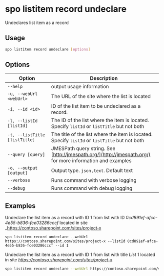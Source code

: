 # spo listitem record undeclare

Undeclares list item as a record

## Usage

```sh
spo listitem record undeclare [options]
```

## Options

Option|Description
------|-----------
`--help`|output usage information
`-u, --webUrl <webUrl>`|The URL of the site where the list is located
`-i, --id <id>`|ID of the list item to be undeclared as a record.
`-l, --listId [listId]`|The ID of the list where the item is located. Specify `listId` or `listTitle` but not both
`-t, --listTitle [listTitle]`|The title of the list where the item is located. Specify `listId` or `listTitle` but not both
`--query [query]`|JMESPath query string. See [http://jmespath.org/](http://jmespath.org/) for more information and examples
`-o, --output [output]`|Output type. `json,text`. Default text
`--verbose`|Runs command with verbose logging
`--debug`| Runs command with debug logging

## Examples

Undeclare the list item as a record with ID _1_ from list with ID _0cd891ef-afce-4e55-b836-fce03286cccf_ located in site _https://contoso.sharepoint.com/sites/project-x

```sh_
spo listitem record undeclare --webUrl https://contoso.sharepoint.com/sites/project-x --listId 0cd891ef-afce-4e55-b836-fce03286cccf --id 1
```

Undeclare the list item as a record with ID _1_ from list with title _List 1_ located in site _https://contoso.sharepoint.com/sites/project-x_

```sh
spo listitem record undeclare --webUrl https://contoso.sharepoint.com/sites/project-x --listTitle 'List 1' --id 1
```